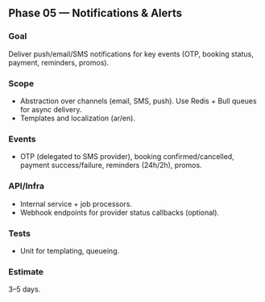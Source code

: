 ## Phase 05 — Notifications & Alerts

### Goal
Deliver push/email/SMS notifications for key events (OTP, booking status, payment, reminders, promos).

### Scope
- Abstraction over channels (email, SMS, push). Use Redis + Bull queues for async delivery.
- Templates and localization (ar/en).

### Events
- OTP (delegated to SMS provider), booking confirmed/cancelled, payment success/failure, reminders (24h/2h), promos.

### API/Infra
- Internal service + job processors.
- Webhook endpoints for provider status callbacks (optional).

### Tests
- Unit for templating, queueing.

### Estimate
3–5 days.


